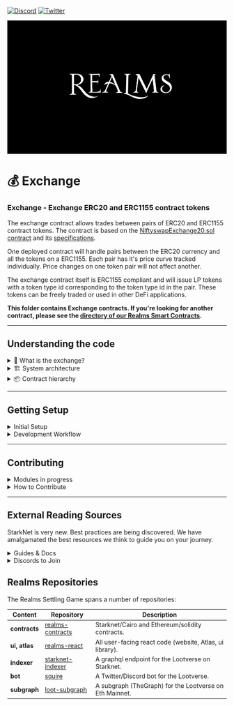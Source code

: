 [![Discord](https://badgen.net/badge/icon/discord?icon=discord&label)](https://discord.gg/uQnjZhZPfu)
[![Twitter](https://badgen.net/badge/icon/twitter?icon=twitter&label)](https://twitter.com/LootRealms)

![This is an image](/realmslogo.jpg)

# 💰 Exchange

### Exchange - Exchange ERC20 and ERC1155 contract tokens

The exchange contract allows trades between pairs of ERC20 and ERC1155 contract tokens.
The contract is based on the [NiftyswapExchange20.sol contract](https://github.com/0xsequence/niftyswap/blob/master/src/contracts/exchange/NiftyswapExchange20.sol) and its [specifications](https://github.com/0xsequence/niftyswap/blob/master/SPECIFICATIONS.md).

One deployed contract will handle pairs between the ERC20 currency and all the tokens on a ERC1155.
Each pair has it's price curve tracked individually.
Price changes on one token pair will not affect another.

The exchange contract itself is ERC1155 compliant and will issue LP tokens with a token type id corresponding to the token type id in the pair.
These tokens can be freely traded or used in other DeFi applications.

**This folder contains Exchange contracts. If you're looking for another contract, please see the [directory of our Realms Smart Contracts](/).**

<hr>

## Understanding the code
<details><summary> 🤔 What is the exchange?</summary>

<p>
## Terminology and Naming Conventions

The ERC20 token is defined as the *currency*.

The ERC1155 token is defined as the *token*.

Some variables have a trailing underscore `_` to prevent collisions.

*Pair* is used to describe a price curve between the currency and a single token type on the token contract.

Functions named with `_loop` are used for recursive processing of lists of items.

## Contract Interactions

The contract can be broken into a number of sections:

* Initialisation
* Liquidity
* Swaps

### Initialisation

The exchange is initialised through the constructor and initial liquidity pool addition.

#### Constructor

Each deployment of the contract will work with pairs between an ERC20 contract and all the tokens on an ERC1155 contract. This means one contract can manage multiple exchange pairs. 

The constructor takes the address for the ERC20 and ERC1155 token contracts, and the liquidity provider fee.

The liquidity provider fee is provided in the thousandths. e.g. A value of 15 would equate to a 1.5% fee on trades.

#### Initial Liquidity

Use this method to provide the initial liquidity to a pair.

This method is only available for the first time liquidty is added to a pair. If you are creating pairs between multiple tokens on the ERC1155 contract, this method will need to be called for each pair.

When calling this method you provide the currency amount, ERC1155 token type id and the token amount.
This sets the initial price of the pair. We expect any large enough variation in pricing to be corrected via arbitrage.

The exchange issues liquidity pool tokens equivalent to the supplied currency.

### Liquidity

After initialisation, liquidity can be freely added or removed from the pools using the methods below.

Note, fees are recovered during swaps and so there is no reference to fees during liquidity pool interactions.

#### Add Liquidity

Use this method to add subsequent liquidity to an existing pair.

This method is called with:

* The maximum amount of currency the caller is willing to spend when adding liquidity
* The token type id they are supplying liquidity for
* The exact amount of tokens the caller will spend when adding liquidity
* A maximum timestamp which the transaction must be accepted by

Liquidty is supplied at the current price point in the `x * y = k` curve.

Due to the fluctations in price as swaps are made, the caller may not know the exact amount of currency that will be required to supply the liquidity pool until the transaction is accepted. 
The caller instead supplies the maximum amount of currency they are willing to spend. This acts a measure of slippage.

The exchange issues liquidity pool tokens equivalent to the supplied currency.

#### Remove Liquidity

Use this method to redeem tokens supplied to the liquidty pool, by burning liquidity pool tokens.

This method is called with:

* The minimum amount of currency the caller is willing to receive when removing liquidity
* The token type id they are removing liquidity for
* The minimum amount of tokens the caller is willing to receive when removing liquidity
* The exact amount of liquidity pool tokens to spend
* A maximum timestamp which the transaction must be accepted by

Liquidty is remove at the current price point in the `x * y = k` curve.

Due to the fluctations in price as swaps are made, the caller may not know the exact amount of currency or tokens that will be recieved when removing liquidity from the pool until the transaction is accepted.
The caller instead supplies the minimum amount of currency and tokens they are willing to receive. This acts a measure of slippage.

The exchange burns liquidity pool tokens supplied in the call.

### Swaps

Swaps are performed as either buy or sell actions.

When making a swap, the exchange will calculate the price according to the `x * y = k` curve.
Fees are collected against the currency in both buy and sell actions.
Due to this, `k` will steadly increase as a measure to collect rewards for the liquidity providers.
When liquidity is removed from the pools, as `k` has increased, their proportional share in the pool will have increased as well.

#### Buy Tokens

Use this method to purchase tokens with currency.

This method is called with:

* The maximum amount of currency the caller is willing to spend when swapping
* The token type id they are swapping
* The exact amount of tokens the caller will receive when swapping
* A maximum timestamp which the transaction must be accepted by

See the above Swap section for information about the pricing curve.

Due to the fluctations in price as swaps are made, the caller may not know the exact amount of currency that will be required to swap until the transaction is accepted. 
The caller instead supplies the maximum amount of currency they are willing to spend. This acts a measure of slippage.

#### Sell Tokens

Use this method to sell tokens for currency.

This method is called with:

* The minimum amount of currency the caller is willing to receive when swapping
* The token type id they are swapping
* The exact amount of tokens the caller will spend when swapping
* A maximum timestamp which the transaction must be accepted by

See the above Swap section for information about the pricing curve.

Due to the fluctations in price as swaps are made, the caller may not know the exact amount of currency that will be required to swap until the transaction is accepted. 
The caller instead supplies the minimum amount of currency they are willing to receive. This acts a measure of slippage.

#### Get Buy / Sell Price

The `get_buy_price` and `get_sell_price` functions are read only functions used to get the current price according to the `x * y = k` curve, and take into considering the exchange fee.
These methods are separated from the buy and sell methods so that they can be used for price display on frontends.

The liquidity provider fee is stored in the thousandths. e.g. A value of `15` would equate to a 1.5% fee on trades. Thus `1000` is used as a static value in these calculations.

### Misc Getters

There are additional getters for the following stored values:

* Currency contract address
* Token contract address
* Currency reserves (for the given token type id)
* LP fee (in thousandths)

The contract does not store a value for the ERC1155 token reserves and instead relies on the `balanceOf` ERC1155 function.

### LP ERC 1155 Compliance

There are additional method to support the ERC1155 compliance of LP tokens provided by this contract.

</p>
</details>
<details><summary>🏗️ System architecture</summary>

</details>

<details><summary>📦 Contract hierarchy</summary>
<p>

</p>
</details>

<hr>

## Getting Setup

<details><summary>Initial Setup</summary>

<p>

Clone this repo and use our docker shell to interact with starknet:

```
git clone git@github.com:BibliothecaForAdventurers/realms-contracts.git
cd realms-contracts
bin/shell starknet --version
```

The CLI allows you to deploy to StarkNet and read/write to contracts
already deployed. The CLI communicates with a server that StarkNet
runs, which bundles the requests, executes the program (contracts are
Cairo programs), creates and aggregates validity proofs, then posts them
to the Goerli Ethereum testnet. Learn more in the Cairo language and StarkNet
docs [here](https://www.cairo-lang.org/docs/), which also has instructions for manual
installation if you are not using docker.

</p>
</details>
<details><summary>Development Workflow</summary>

If you are using VSCode, we provide a development container with all required dependencies.
When opening VS Code, it should ask you to re-open the project in a container, if it finds
the .devcontainer folder. If not, you can open the Command Palette (`cmd + shift + p`),
and run “Remote-Containers: Rebuild and Reopen in Container”.

## Outline

Flow:

1. Compile the contract with the CLI
2. Test using pytest
3. Deploy with CLI
4. Interact using the CLI or the explorer

### Compile

The compiler will check the integrity of the code locally.
It will also produce an ABI, which is a mapping of the contract functions
(used to interact with the contract).

Compile all contracts:

```
nile compile
```

Compile an individual contract:

```
nile compile contracts/exchange/Exchange_ERC20_1155.cairo
```

### Test

Run all github actions tests: `bin/test`

Run individual tests

```
bin/shell pytest -s testing/l2/Exchange_ERC20_1155.test.py
```

### Deploy

Start up a local StarkNet devnet with:

```
nile node
```

Then run the deployment of all the contracts. This uses nile
and handles passing addresses between the modules to create a
permissions system.

```
bin/deploy
```
</details>

<hr>

## Contributing

<details><summary>Modules in progress</summary>

</details>

<details><summary>How to Contribute</summary>

We encourage pull requests!

1. **Create an [issue](https://github.com/BibliothecaForAdventurers/realms-contracts/issues)** to describe the improvement you're making. Provide as much detail as possible in the beginning so the team understands your improvement.
2. **Fork the repo** so you can make and test changes in your local repository.
3. **Test your changes** Follow the procedures for testing in each contract sub-directory (e.g. [/contracts/settling_game](./contracts/settling_game/) and make sure your tests (manual and/or automated) pass.
4. **Create a pull request** and describe the changes you made. Include a reference to the Issue you created.
5. **Monitor and respond to comments** made by the team around code standards and suggestions. Most pull requests will have some back and forth.

If you have further questions, visit [#builders-chat in our discord](https://discord.gg/yP4BCbRjUs) and make sure to reference your issue number.

Thank you for taking the time to make our project better!

</details>
<hr>

## External Reading Sources

StarkNet is very new. Best practices are being discovered. We have amalgamated the best resources we think to guide you on your journey.

<details><summary>Guides & Docs</summary>

- https://perama-v.github.io/cairo/intro/
- https://hackmd.io/@RoboTeddy/BJZFu56wF
- https://starknet.io/docs/
</details>
<details><summary>Discords to Join</summary>

- [StarkNet](https://discord.gg/XzvgKTTptb)
- [MatchBox DAO](https://discord.gg/uj7wMxsmYw)
</details>

## Realms Repositories

The Realms Settling Game spans a number of repositories:

| Content         | Repository       | Description                                              |
| --------------- | ---------------- | -------------------------------------------------------- |
| **contracts**       | [realms-contracts](https://github.com/BibliothecaForAdventurers/realms-contracts) | Starknet/Cairo and Ethereum/solidity contracts.          |
| **ui, atlas**       | [realms-react](https://github.com/BibliothecaForAdventurers/realms-react)     | All user-facing react code (website, Atlas, ui library). |
| **indexer**         | [starknet-indexer](https://github.com/BibliothecaForAdventurers/starknet-indexer) | A graphql endpoint for the Lootverse on Starknet.        |
| **bot**             | [squire](https://github.com/BibliothecaForAdventurers/squire)           | A Twitter/Discord bot for the Lootverse.                 |
| **subgraph**        | [loot-subgraph](https://github.com/BibliothecaForAdventurers/loot-subgraph)    | A subgraph (TheGraph) for the Lootverse on Eth Mainnet.  |




